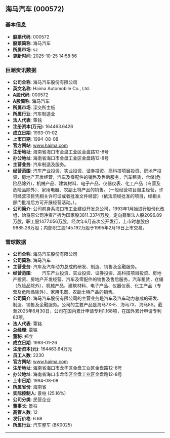 ## 海马汽车 (000572)

### 基本信息

- **股票代码**: 000572
- **股票简称**: 海马汽车
- **所属市场**: sz
- **更新时间**: 2025-10-25 14:58:56

### 巨潮资讯数据

- **公司全称**: 海马汽车股份有限公司
- **英文名称**: Haima Automobile Co., Ltd.
- **A股代码**: 000572
- **A股简称**: 海马汽车
- **所属市场**: 深交所主板
- **所属行业**: 汽车制造业
- **法人代表**: 覃铭
- **注册资本(万元)**: 164463.6426
- **成立日期**: 1993-01-02
- **上市日期**: 1994-08-08
- **官方网站**: www.haima.com
- **注册地址**: 海南省海口市金盘工业区金盘路12-8号
- **办公地址**: 海南省海口市金盘工业区金盘路12-8号
- **主营业务**: 汽车制造及服务。
- **经营范围**: 汽车产业投资、实业投资、证券投资、高科技项目投资、房地产投资，房地产开发经营，汽车及零配件的销售及售后服务，汽车租赁，仓储(危险品除外)，机械产品、建筑材料、电子产品、仪器仪表、化工产品（专营及危险品除外）、家用电器、农副土特产品的销售。（一般经营项目自主经营，许可经营项目凭相关许可证或者批准文件经营）（依法须经批准的项目，经相关部门批准后方可开展经营活动。）。
- **公司简介**: 公司前身系海口市工业建设开发总公司，1993年1月始进行股份化改组，始将原公司净资产折为国家股3811.3374万股，定向募集法人股2096.89万股，职工股1477.056万股，经次年6月首次公开发行，上市时总股份9885.28万股；内部职工股145.192万股于1995年2月16日上市交易。

### 雪球数据

- **公司全称**: 海马汽车股份有限公司
- **公司简称**: 海马汽车
- **主营业务**: 汽车及汽车动力总成的研发、制造、销售及金融服务。
- **经营范围**: 　　汽车产业投资、实业投资、证券投资、高科技项目投资、房地产投资、房地产开发经营、汽车及零配件的销售及售后服务，汽车租赁，仓储（危险品除外），机械产品、建筑材料、电子产品、仪器仪表、化工产品（专营及危险品除外）、家用电器、农副土特产品的销售。
- **公司简介**: 海马汽车股份有限公司的主营业务是汽车及汽车动力总成的研发、制造、销售及金融服务。公司的主要产品是海马7X-E、海马7X、海马8S。截至2025年6月30日，公司在国内累计申请专利1,168项，在国外累计申请专利63项。
- **法人代表**: 覃铭
- **总经理**: 覃铭
- **董秘**: 郑立
- **成立日期**: 1993-01-26
- **注册资本(元)**: 164463.64万元
- **员工人数**: 2230
- **官方网站**: www.haima.com
- **注册地址**: 海南省海口市龙华区金盘工业区金盘路12-8号
- **办公地址**: 海南省海口市龙华区金盘工业区金盘路12-8号
- **上市日期**: 1994-08-08
- **所属省份**: 海南省
- **实际控制人**: 景柱 (25.16%)
- **公司分类**: 民营企业
- **董事长**: 景柱
- **高管人数**: 12
- **发行价格**: 6.68
- **所属行业**: 汽车整车 (BK0025)

---